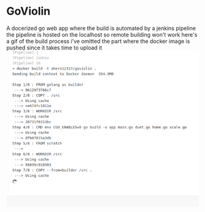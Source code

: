 # GoViolin
A docerized go web app where the build is automated by a jenkins pipeline
the pipeline is hosted on the localhost so remote building won't work
here's a gif of the build process
i've omitted the part where the docker image is pushed since it takes time to upload it
![Alt Text](https://github.com/ahero12317/GoViolin/blob/master/Peek%202021-05-26%2000-20.gif)
